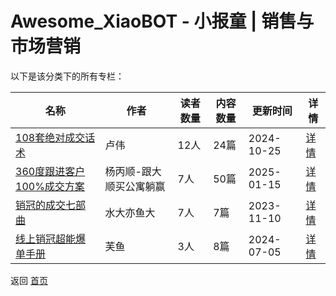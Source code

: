 # Awesome_XiaoBOT - 小报童 | 销售与市场营销

以下是该分类下的所有专栏：

| 名称 | 作者 | 读者数量 | 内容数量 | 更新时间 | 详情 |
|------|------|----------|----------|----------|------|
| [108套绝对成交话术](https://xiaobot.net/p/2535970876?refer=0b133df9-27dc-423b-8101-639049001c13) | 卢伟 | 12人 | 24篇 |  2024-10-25 | [详情](data/2535970876.md) |
| [360度跟进客户100%成交方案](https://xiaobot.net/p/133751?refer=0b133df9-27dc-423b-8101-639049001c13) | 杨丙顺-跟大顺买公寓躺赢 | 7人 | 50篇 |  2025-01-15 | [详情](data/133751.md) |
| [销冠的成交七部曲](https://xiaobot.net/p/HM-190602?refer=0b133df9-27dc-423b-8101-639049001c13) | 水大亦鱼大 | 7人 | 7篇 |  2023-11-10 | [详情](data/HM-190602.md) |
| [线上销冠超能爆单手册](https://xiaobot.net/p/fy20240704?refer=0b133df9-27dc-423b-8101-639049001c13) | 芙鱼 | 3人 | 8篇 |  2024-07-05 | [详情](data/fy20240704.md) |


返回 [首页](../README.md)
